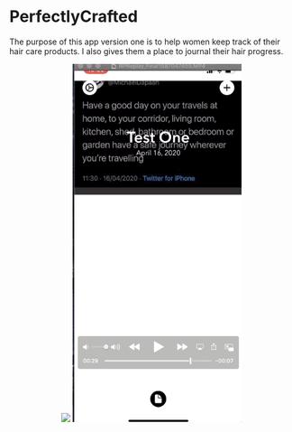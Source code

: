 # PerfectlyCrafted
The purpose of this app version one is to help women keep track of their hair care products. I also gives them a place to journal their hair progress.

<p align= "center" >
<img src="https://github.com/Ashlirankin18/PerfectlyCrafted/blob/master/part1.gif" width= "300">
 <img src="https://github.com/Ashlirankin18/PerfectlyCrafted/blob/master/part2.gif" width= "300">
</p>
